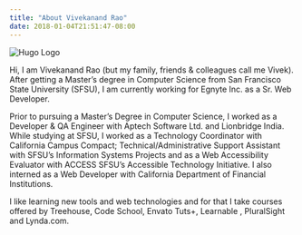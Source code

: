 ```yaml
---
title: "About Vivekanand Rao"
date: 2018-01-04T21:51:47-08:00
---
```


![Hugo Logo](/img/hugo-logo.png)

Hi, I am Vivekanand Rao (but my family, friends & colleagues call me Vivek). After getting a Master’s degree in Computer Science from San Francisco State University (SFSU), I am currently working for Egnyte Inc. as a Sr. Web Developer.  

Prior to pursuing a Master’s Degree in Computer Science, I worked as a Developer & QA Engineer with Aptech Software Ltd. and Lionbridge India. While studying at SFSU, I worked as a Technology Coordinator with California Campus Compact; Technical/Administrative Support Assistant with SFSU’s Information Systems Projects and as a Web Accessibility Evaluator with ACCESS SFSU’s Accessible Technology Initiative. I also interned as a Web Developer with California Department of Financial Institutions.  

I like learning new tools and web technologies and for that I take courses offered by Treehouse, Code School, Envato Tuts+, Learnable , PluralSight and Lynda.com.  
